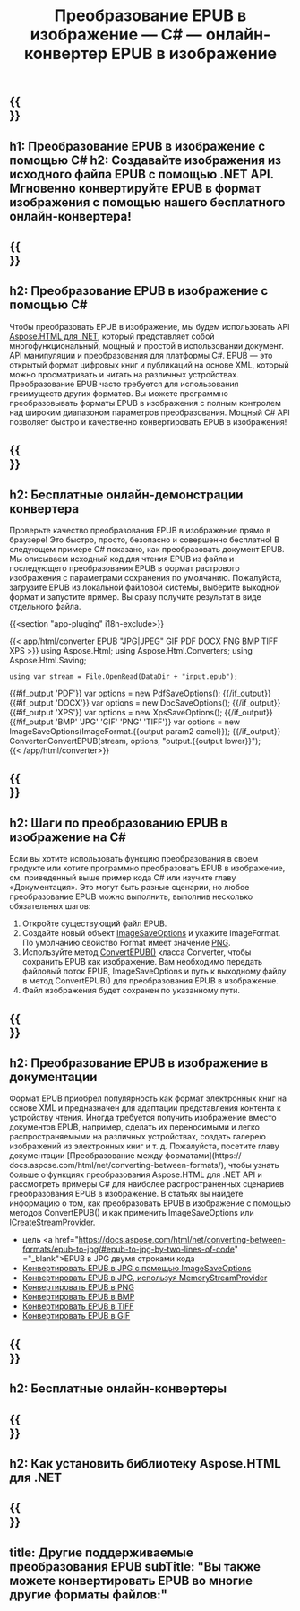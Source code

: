 ﻿---
translation: true
template: /templates/_template-conversion-child.md
title: Преобразование EPUB в изображение — C# — онлайн-конвертер EPUB в изображение
description: Пример кода C# для преобразования EPUB в изображение. Легко используйте API преобразователя в ASP.NET или любом приложении .NET. Попробуйте онлайн-конвертер EPUB в изображения бесплатно!
url: /net/conversion/epub-to-image/
family: html
platformtag: net
feature: conversion
informat: EPUB
outformat: "Image"
otherformats: PDF DOCX XPS JPEG BMP GIF PNG TIFF
---

{{<section banner>}}
---
h1: Преобразование EPUB в изображение с помощью C#
h2: Создавайте изображения из исходного файла EPUB с помощью .NET API. Мгновенно конвертируйте EPUB в формат изображения с помощью нашего бесплатного онлайн-конвертера!
---

{{<section overview>}}
---
h2: Преобразование EPUB в изображение с помощью C#
---

Чтобы преобразовать EPUB в изображение, мы будем использовать API [Aspose.HTML для .NET](https://products.aspose.com/html/net/), который представляет собой многофункциональный, мощный и простой в использовании документ. API манипуляции и преобразования для платформы C#. EPUB — это открытый формат цифровых книг и публикаций на основе XML, который можно просматривать и читать на различных устройствах. Преобразование EPUB часто требуется для использования преимуществ других форматов. Вы можете программно преобразовывать форматы EPUB в изображения с полным контролем над широким диапазоном параметров преобразования. Мощный C# API позволяет быстро и качественно конвертировать EPUB в изображения!

{{<section demos>}}
---
h2: Бесплатные онлайн-демонстрации конвертера
---

Проверьте качество преобразования EPUB в изображение прямо в браузере! Это быстро, просто, безопасно и совершенно бесплатно! В следующем примере C# показано, как преобразовать документ EPUB. Мы описываем исходный код для чтения EPUB из файла и последующего преобразования EPUB в формат растрового изображения с параметрами сохранения по умолчанию. Пожалуйста, загрузите EPUB из локальной файловой системы, выберите выходной формат и запустите пример. Вы сразу получите результат в виде отдельного файла.

{{<section "app-pluging" i18n-exclude>}}

{{< app/html/converter EPUB "JPG|JPEG" GIF PDF DOCX PNG BMP TIFF XPS >}}
using Aspose.Html;
using Aspose.Html.Converters;
using Aspose.Html.Saving;

    using var stream = File.OpenRead(DataDir + "input.epub");
{{#if_output 'PDF'}}
    var options = new PdfSaveOptions();
{{/if_output}}
{{#if_output 'DOCX'}}
    var options = new DocSaveOptions();
{{/if_output}}
{{#if_output 'XPS'}}
    var options = new XpsSaveOptions();
{{/if_output}}
{{#if_output 'BMP' 'JPG' 'GIF' 'PNG' 'TIFF'}}
    var options = new ImageSaveOptions(ImageFormat.{{output param2 camel}});
{{/if_output}}
    Converter.ConvertEPUB(stream, options, "output.{{output lower}}");   
{{< /app/html/converter>}}


{{<section steps>}}
---
h2: Шаги по преобразованию EPUB в изображение на C#
---

Если вы хотите использовать функцию преобразования в своем продукте или хотите программно преобразовать EPUB в изображение, см. приведенный выше пример кода C# или изучите главу «Документация». Это могут быть разные сценарии, но любое преобразование EPUB можно выполнить, выполнив несколько обязательных шагов:
1. Откройте существующий файл EPUB.
1. Создайте новый объект [ImageSaveOptions](https://apireference.aspose.com/html/net/aspose.html.saving/imagesaveoptions) и укажите ImageFormat. По умолчанию свойство Format имеет значение [PNG](https://apireference.aspose.com/html/net/aspose.html.rendering.image/imageformat).
1. Используйте метод [ConvertEPUB()](https://apireference.aspose.com/html/net/aspose.html.converters.converter/convertepub/methods/27) класса Converter, чтобы сохранить EPUB как изображение. Вам необходимо передать файловый поток EPUB, ImageSaveOptions и путь к выходному файлу в метод ConvertEPUB() для преобразования EPUB в изображение.
1. Файл изображения будет сохранен по указанному пути.




{{<section documentation>}}
---
h2: Преобразование EPUB в изображение в документации
---

Формат EPUB приобрел популярность как формат электронных книг на основе XML и предназначен для адаптации представления контента к устройству чтения. Иногда требуется получить изображение вместо документов EPUB, например, сделать их переносимыми и легко распространяемыми на различных устройствах, создать галерею изображений из электронных книг и т. д. Пожалуйста, посетите главу документации [Преобразование между форматами](https:// docs.aspose.com/html/net/converting-between-formats/), чтобы узнать больше о функциях преобразования Aspose.HTML для .NET API и рассмотреть примеры C# для наиболее распространенных сценариев преобразования EPUB в изображение. В статьях вы найдете информацию о том, как преобразовать EPUB в изображение с помощью методов ConvertEPUB() и как применить ImageSaveOptions или [ICreateStreamProvider](https://apireference.aspose.com/html/net/aspose.html.io/icreatestreamprovider).
  - цель <a href="https://docs.aspose.com/html/net/converting-between-formats/epub-to-jpg/#epub-to-jpg-by-two-lines-of-code" ="_blank">EPUB в JPG двумя строками кода</a>
  - <a href="https://docs.aspose.com/html/net/converting-between-formats/epub-to-jpg/#convert-epub-to-jpg-using-imagesaveoptions" target="_blank" >Конвертировать EPUB в JPG с помощью ImageSaveOptions</a>
  - <a href="https://docs.aspose.com/html/net/converting-between-formats/epub-to-jpg/#output-stream-providers" target="_blank">Конвертировать EPUB в JPG, используя MemoryStreamProvider</a>
  - <a href="https://docs.aspose.com/html/net/converting-between-formats/epub-to-png/" target="_blank">Конвертировать EPUB в PNG</a>
  - <a href="https://docs.aspose.com/html/net/converting-between-formats/epub-to-bmp/" target="_blank">Конвертировать EPUB в BMP</a>
  - <a href="https://docs.aspose.com/html/net/converting-between-formats/epub-to-tiff/" target="_blank">Конвертировать EPUB в TIFF</a>
  - <a href="https://docs.aspose.com/html/net/converting-between-formats/epub-to-gif/" target="_blank">Конвертировать EPUB в GIF</a>



{{<section online-converters>}}
---
h2: Бесплатные онлайн-конвертеры
---

{{<section get-started>}}
---
h2: Как установить библиотеку Aspose.HTML для .NET
---

{{<section other-conversions>}}
---
title: Другие поддерживаемые преобразования EPUB
subTitle: "Вы также можете конвертировать EPUB во многие другие форматы файлов:"
---